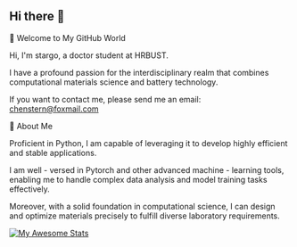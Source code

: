 ## Hi there 👋

<!--
**stargolike/stargolike** is a ✨ _special_ ✨ repository because its `README.md` (this file) appears on your GitHub profile.

Here are some ideas to get you started:

- 🔭 I’m currently working on ...
- 🌱 I’m currently learning ...
- 👯 I’m looking to collaborate on ...
- 🤔 I’m looking for help with ...
- 💬 Ask me about ...
- 📫 How to reach me: ...
- 😄 Pronouns: ...
- ⚡ Fun fact: ...
-->
👋 Welcome to My GitHub World

Hi, I'm stargo, a doctor student at HRBUST. 

I have a profound passion for the interdisciplinary realm that combines computational materials science and battery technology.

If you want to contact me, please send me an email: chenstern@foxmail.com

📖 About Me

Proficient in Python, I am capable of leveraging it to develop highly efficient and stable applications. 

I am well - versed in Pytorch and other advanced machine - learning tools, enabling me to handle complex data analysis and model training tasks effectively. 

Moreover, with a solid foundation in computational science, I can design and optimize materials precisely to fulfill diverse laboratory requirements.

[![My Awesome Stats](https://awesome-github-stats.azurewebsites.net/user-stats/stargolike?cardType=level-alternate&theme=radical&preferLogin=false)](https://git.io/awesome-stats-card) 
